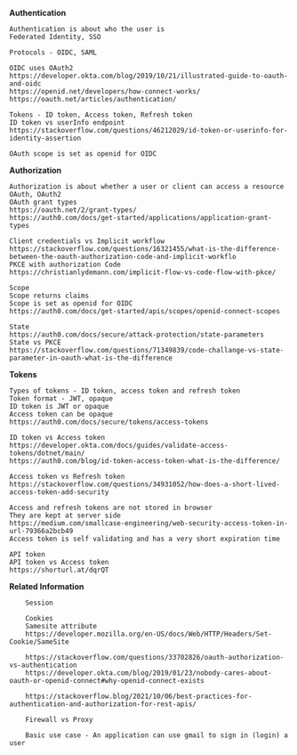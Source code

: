 
**Authentication** 

    Authentication is about who the user is
    Federated Identity, SSO
    
    Protocols - OIDC, SAML

    OIDC uses OAuth2
    https://developer.okta.com/blog/2019/10/21/illustrated-guide-to-oauth-and-oidc 
    https://openid.net/developers/how-connect-works/
    https://oauth.net/articles/authentication/

    Tokens - ID token, Access token, Refresh token
    ID token vs userInfo endpoint
    https://stackoverflow.com/questions/46212029/id-token-or-userinfo-for-identity-assertion

    OAuth scope is set as openid for OIDC

**Authorization**

    Authorization is about whether a user or client can access a resource
    OAuth, OAuth2
    OAuth grant types
    https://oauth.net/2/grant-types/
    https://auth0.com/docs/get-started/applications/application-grant-types

    Client credentials vs Implicit workflow
    https://stackoverflow.com/questions/16321455/what-is-the-difference-between-the-oauth-authorization-code-and-implicit-workflo
    PKCE with authorization Code
    https://christianlydemann.com/implicit-flow-vs-code-flow-with-pkce/

    Scope
    Scope returns claims
    Scope is set as openid for OIDC
    https://auth0.com/docs/get-started/apis/scopes/openid-connect-scopes

    State
    https://auth0.com/docs/secure/attack-protection/state-parameters
    State vs PKCE
    https://stackoverflow.com/questions/71349839/code-challange-vs-state-parameter-in-oauth-what-is-the-difference


**Tokens**

    Types of tokens - ID token, access token and refresh token
    Token format - JWT, opaque
    ID token is JWT or opaque
    Access token can be opaque 
    https://auth0.com/docs/secure/tokens/access-tokens
    
    ID token vs Access token
    https://developer.okta.com/docs/guides/validate-access-tokens/dotnet/main/
    https://auth0.com/blog/id-token-access-token-what-is-the-difference/

    Access token vs Refresh token
    https://stackoverflow.com/questions/34931052/how-does-a-short-lived-access-token-add-security

    Access and refresh tokens are not stored in browser
    They are kept at server side
    https://medium.com/smallcase-engineering/web-security-access-token-in-url-79366a2bcb49 
    Access token is self validating and has a very short expiration time

    API token
    API token vs Access token
    https://shorturl.at/dqrQT


**Related Information**

        Session
        
        Cookies 
        Samesite attribute
        https://developer.mozilla.org/en-US/docs/Web/HTTP/Headers/Set-Cookie/SameSite
        
        https://stackoverflow.com/questions/33702826/oauth-authorization-vs-authentication
        https://developer.okta.com/blog/2019/01/23/nobody-cares-about-oauth-or-openid-connect#why-openid-connect-exists
        
        https://stackoverflow.blog/2021/10/06/best-practices-for-authentication-and-authorization-for-rest-apis/

        Firewall vs Proxy

        Basic use case - An application can use gmail to sign in (login) a user 














